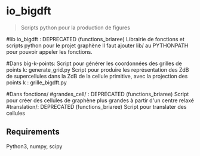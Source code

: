 # io\_bigdft
> Scripts python pour la production de figures

#lib io\_bigdft : DEPRECATED (functions\_briaree)
Librairie de fonctions et scripts python pour le projet graphène
Il faut ajouter lib/ au PYTHONPATH pour pouvoir appeler les fonctions.

#Dans big-k-points:
Script pour générer les coordonnées des grilles de points k: generate\_grid.py
Script pour produire les représentation des ZdB de supercellules dans la
ZdB de la cellule primitive, avec la projection des points k : grille\_bigdft.py

#Dans fonctions/
#grandes\_cell/ : DEPRECATED (functions\_briaree)
Script pour créer des cellules de graphène plus grandes à partir d'un centre relaxé
#translation/: DEPRECATED (functions\_briaree)
Script pour translater des cellules

## Requirements

Python3, numpy, scipy
